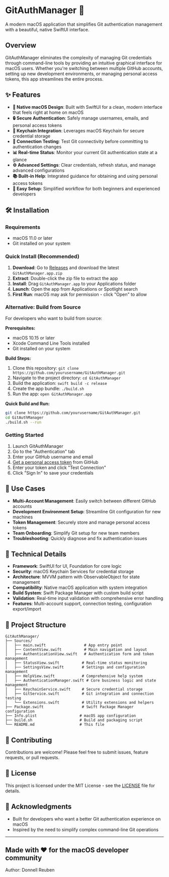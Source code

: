 # GitAuthManager 🔐

A modern macOS application that simplifies Git authentication management with a beautiful, native SwiftUI interface.

## Overview

GitAuthManager eliminates the complexity of managing Git credentials through command-line tools by providing an intuitive graphical interface for macOS users. Whether you're switching between multiple GitHub accounts, setting up new development environments, or managing personal access tokens, this app streamlines the entire process.

## ✨ Features

- **🎨 Native macOS Design**: Built with SwiftUI for a clean, modern interface that feels right at home on macOS
- **🔒 Secure Authentication**: Safely manage usernames, emails, and personal access tokens
- **🔑 Keychain Integration**: Leverages macOS Keychain for secure credential storage
- **🧪 Connection Testing**: Test Git connectivity before committing to authentication changes
- **📊 Real-time Status**: Monitor your current Git authentication state at a glance
- **⚙️ Advanced Settings**: Clear credentials, refresh status, and manage advanced configurations
- **📚 Built-in Help**: Integrated guidance for obtaining and using personal access tokens
- **🚀 Easy Setup**: Simplified workflow for both beginners and experienced developers

## 🛠️ Installation

### Requirements
- macOS 11.0 or later
- Git installed on your system

### Quick Install (Recommended)
1. **Download**: Go to [Releases](../../releases) and download the latest `GitAuthManager.app.zip`
2. **Extract**: Double-click the zip file to extract the app
3. **Install**: Drag `GitAuthManager.app` to your Applications folder
4. **Launch**: Open the app from Applications or Spotlight search
5. **First Run**: macOS may ask for permission - click "Open" to allow

### Alternative: Build from Source
For developers who want to build from source:

**Prerequisites:**
- macOS 10.15 or later
- Xcode Command Line Tools installed
- Git installed on your system

**Build Steps:**
1. Clone this repository: `git clone https://github.com/yourusername/GitAuthManager.git`
2. Navigate to the project directory: `cd GitAuthManager`
3. Build the application: `swift build -c release`
4. Create the app bundle: `./build.sh`
5. Run the app: `open GitAuthManager.app`

**Quick Build and Run:**
```bash
git clone https://github.com/yourusername/GitAuthManager.git
cd GitAuthManager
./build.sh --run
```

### Getting Started
1. Launch GitAuthManager
2. Go to the "Authentication" tab
3. Enter your GitHub username and email
4. [Get a personal access token](https://github.com/settings/tokens) from GitHub
5. Enter your token and click "Test Connection"
6. Click "Sign In" to save your credentials

## 🎯 Use Cases

- **Multi-Account Management**: Easily switch between different GitHub accounts
- **Development Environment Setup**: Streamline Git configuration for new machines
- **Token Management**: Securely store and manage personal access tokens
- **Team Onboarding**: Simplify Git setup for new team members
- **Troubleshooting**: Quickly diagnose and fix authentication issues

## 🔧 Technical Details

- **Framework**: SwiftUI for UI, Foundation for core logic
- **Security**: macOS Keychain Services for credential storage
- **Architecture**: MVVM pattern with ObservableObject for state management
- **Compatibility**: Native macOS application with system integration
- **Build System**: Swift Package Manager with custom build script
- **Validation**: Real-time input validation with comprehensive error handling
- **Features**: Multi-account support, connection testing, configuration export/import

## 📁 Project Structure

```
GitAuthManager/
├── Sources/
│   ├── main.swift                 # App entry point
│   ├── ContentView.swift          # Main navigation and layout
│   ├── AuthenticationView.swift   # Authentication form and token management
│   ├── StatusView.swift          # Real-time status monitoring
│   ├── SettingsView.swift        # Settings and configuration management
│   ├── HelpView.swift            # Comprehensive help system
│   ├── AuthenticationManager.swift # Core business logic and state management
│   ├── KeychainService.swift     # Secure credential storage
│   ├── GitService.swift          # Git integration and connection testing
│   └── Extensions.swift          # Utility extensions and helpers
├── Package.swift                 # Swift Package Manager configuration
├── Info.plist                   # macOS app configuration
├── build.sh                     # Build and packaging script
└── README.md                    # This file
```

## 🤝 Contributing

Contributions are welcome! Please feel free to submit issues, feature requests, or pull requests.

## 📄 License

This project is licensed under the MIT License - see the [LICENSE](LICENSE) file for details.

## 🙏 Acknowledgments

- Built for developers who want a better Git authentication experience on macOS
- Inspired by the need to simplify complex command-line Git operations

---

**Made with ❤️ for the macOS developer community**
--- 

Author: Donnell Reuben
